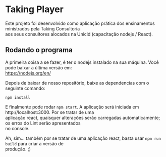 # Taking Player

Este projeto foi desenvolvido como aplicação prática dos ensinamentos ministrados pela Taking Consultoria \
aos seus consultores alocados na Unicid (capacitação nodejs / React).

## Rodando o programa

A primeira coisa a se fazer, é ter o nodejs instalado na sua máquina. Você pode baixar a última versão em: \
https://nodejs.org/en/

Depois de baixar de nosso repositório, baixe as dependencias com o seguinte comando:

`npm install`

E finalmente pode rodar `npm start`. A aplicação será iniciada em http://localhost:3000. Por se tratar de uma \
aplicação react, quaisquer alterações serão carregadas automaticamente; os erros do Lint serão apresentados \
no console.

Ah, sim... também por se tratar de uma aplicação react, basta usar  `npm run build` para criar a versão de \
produção. ;)
